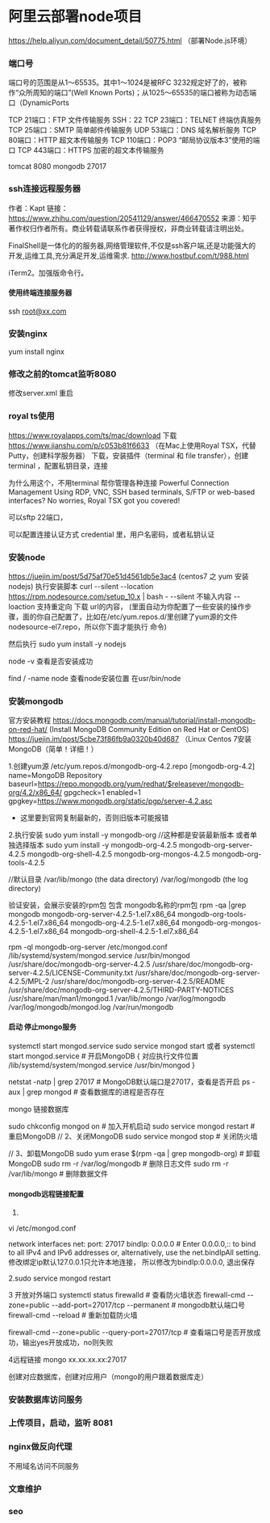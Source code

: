 
# 阿里云部署node项目
https://help.aliyun.com/document_detail/50775.html （部署Node.js环境）

### 端口号
端口号的范围是从1～65535。其中1～1024是被RFC 3232规定好了的，被称作“众所周知的端口”(Well Known Ports)；从1025～65535的端口被称为动态端口（DynamicPorts

TCP 21端口：FTP 文件传输服务
SSH：22 
TCP 23端口：TELNET 终端仿真服务
TCP 25端口：SMTP 简单邮件传输服务
UDP 53端口：DNS 域名解析服务
TCP 80端口：HTTP 超文本传输服务
TCP 110端口：POP3 “邮局协议版本3”使用的端口
TCP 443端口：HTTPS 加密的超文本传输服务

tomcat 8080
mongodb 27017

### ssh连接远程服务器
作者：Kapt
链接：https://www.zhihu.com/question/20541129/answer/466470552
来源：知乎
著作权归作者所有。商业转载请联系作者获得授权，非商业转载请注明出处。


	
FinalShell是一体化的的服务器,网络管理软件,不仅是ssh客户端,还是功能强大的开发,运维工具,充分满足开发,运维需求.
http://www.hostbuf.com/t/988.html

iTerm2。加强版命令行。


#### 使用终端连接服务器
ssh root@xx.com

### 安装nginx
yum install nginx

### 修改之前的tomcat监听8080
修改server.xml 重启

### royal ts使用
https://www.royalapps.com/ts/mac/download 下载
https://www.jianshu.com/p/c053b81f6633 （在Mac上使用Royal TSX，代替Putty，创建科学服务器）
下载，安装插件（terminal 和 file transfer），创建terminal ，配置私钥目录，连接

为什么用这个，不用terminal
帮你管理各种连接
Powerful Connection Management
Using RDP, VNC, SSH based terminals, S/FTP or web-based interfaces?
No worries, Royal TSX got you covered!

可以sftp 22端口，

可以配置连接认证方式 credential 里，用户名密码，或者私钥认证

### 安装node
https://juejin.im/post/5d75af70e51d4561db5e3ac4 (centos7 之 yum 安装nodejs)
执行安装脚本
curl --silent --location https://rpm.nodesource.com/setup_10.x | bash -
--silent 不输入内容
--loaction 支持重定向
下载 url的内容，
(里面自动为你配置了一些安装的操作步骤，面的你自己配置了，比如在/etc/yum.repos.d/里创建了yum源的文件nodesource-el7.repo，所以你下面才能执行 命令)

然后执行
sudo yum install -y nodejs

node -v 查看是否安装成功

find / -name node 查看node安装位置 在usr/bin/node


### 安装mongodb
官方安装教程
https://docs.mongodb.com/manual/tutorial/install-mongodb-on-red-hat/ (Install MongoDB Community Edition on Red Hat or CentOS)
https://juejin.im/post/5cbe73f86fb9a0320b40d687 （Linux Centos 7安装MongoDB（简单！详细！）

1.创建yum源 /etc/yum.repos.d/mongodb-org-4.2.repo
[mongodb-org-4.2]
name=MongoDB Repository
baseurl=https://repo.mongodb.org/yum/redhat/$releasever/mongodb-org/4.2/x86_64/
gpgcheck=1
enabled=1
gpgkey=https://www.mongodb.org/static/pgp/server-4.2.asc

* 这里要到官网复制最新的，否则旧版本可能报错

2.执行安装
sudo yum install -y mongodb-org //这种都是安装最新版本
或者单独选择版本
sudo yum install -y mongodb-org-4.2.5 mongodb-org-server-4.2.5 mongodb-org-shell-4.2.5 mongodb-org-mongos-4.2.5 mongodb-org-tools-4.2.5

//默认目录
/var/lib/mongo (the data directory)
/var/log/mongodb (the log directory)

验证安装，会展示安装的rpm包 包含 mongodb名称的rpm包
rpm -qa |grep mongodb
mongodb-org-server-4.2.5-1.el7.x86_64
mongodb-org-tools-4.2.5-1.el7.x86_64
mongodb-org-4.2.5-1.el7.x86_64
mongodb-org-mongos-4.2.5-1.el7.x86_64
mongodb-org-shell-4.2.5-1.el7.x86_64


rpm -ql mongodb-org-server
/etc/mongod.conf
/lib/systemd/system/mongod.service
/usr/bin/mongod
/usr/share/doc/mongodb-org-server-4.2.5
/usr/share/doc/mongodb-org-server-4.2.5/LICENSE-Community.txt
/usr/share/doc/mongodb-org-server-4.2.5/MPL-2
/usr/share/doc/mongodb-org-server-4.2.5/README
/usr/share/doc/mongodb-org-server-4.2.5/THIRD-PARTY-NOTICES
/usr/share/man/man1/mongod.1
/var/lib/mongo
/var/log/mongodb
/var/log/mongodb/mongod.log
/var/run/mongodb

#### 启动 停止mongo服务
systemctl start mongod.service
sudo service mongod start  或者 systemctl start mongod.service  # 开启MongoDB
{ 对应执行文件位置
    /lib/systemd/system/mongod.service
    /usr/bin/mongod
}

netstat -natp | grep 27017 # MongoDB默认端口是27017，查看是否开启
ps -aux | grep mongod    # 查看数据库的进程是否存在

mongo 链接数据库


sudo chkconfig mongod on  # 加入开机启动
sudo service mongod restart # 重启MongoDB
// 2、关闭MongoDB
sudo service mongod stop  # 关闭防火墙

// 3、卸载MongoDB
sudo yum erase $(rpm -qa | grep mongodb-org)    # 卸载MongoDB
sudo rm -r /var/log/mongodb  # 删除日志文件
sudo rm -r /var/lib/mongo    # 删除数据文件

#### mongodb远程链接配置
1.
vi /etc/mongod.conf

network interfaces
net:
  port: 27017
  bindIp: 0.0.0.0  # Enter 0.0.0.0,:: to bind to all IPv4 and IPv6 addresses or, alternatively, use the net.bindIpAll setting.
修改绑定ip默认127.0.0.1只允许本地连接， 所以修改为bindIp:0.0.0.0, 退出保存

2.sudo service mongod restart

3 开放对外端口
systemctl status firewalld  # 查看防火墙状态
firewall-cmd --zone=public --add-port=27017/tcp --permanent # mongodb默认端口号
firewall-cmd --reload  # 重新加载防火墙

firewall-cmd --zone=public --query-port=27017/tcp # 查看端口号是否开放成功，输出yes开放成功，no则失败

4远程链接
mongo xx.xx.xx.xx:27017

创建对应数据库，创建对应用户（mongo的用户跟着数据库走）

### 安装数据库访问服务

### 上传项目，启动，监听 8081

### nginx做反向代理
不用域名访问不同服务

### 文章维护

### seo




